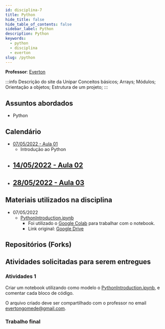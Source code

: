```yaml
---
id: disciplina-7
title: Python
hide_title: false
hide_table_of_contents: false
sidebar_label: Python
description: Python
keywords:
  - python
  - disciplina
  - everton
slug: /python
---
```


**Professor**: [Everton](/professores/everton)

:::info Descrição do site da Unipar
Conceitos básicos; Arrays; Módulos; Orientação a objetos; Estrutura de um projeto;
:::

## Assuntos abordados

- Python

## Calendário

- [07/05/2022 - Aula 01](/blog/24)
  - Introdução ao Python
- [14/05/2022 - Aula 02](/blog/#)
  - 
- [28/05/2022 - Aula 03](/blog/#)
  - 

## Materiais utilizados na disciplina

- 07/05/2022
  - [PythonIntroduction.ipynb](/docs/aula-24/PythonIntroduction.ipynb)
    - Foi utilizado o [Google Colab](https://colab.research.google.com/) para trabalhar com o notebook.
    - Link original: [Google Drive]([/docs/aula-24/PythonIntroduction.ipynb](https://colab.research.google.com/drive/181t6kmWqLZhQzXmL3UzxVzYF3ACcrhnb?usp=sharing))

## Repositórios (Forks)


## Atividades solicitadas para serem entregues

### Atividades 1

Criar um notebook utilizando como modelo o [PythonIntroduction.ipynb](/docs/aula-24/PythonIntroduction.ipynb), e comentar cada bloco de código.

O arquivo criado deve ser compartilhado com o professor no email [evertongomede@gmail.com](mailto:evertongomede@gmail.com).

### Trabalho final

